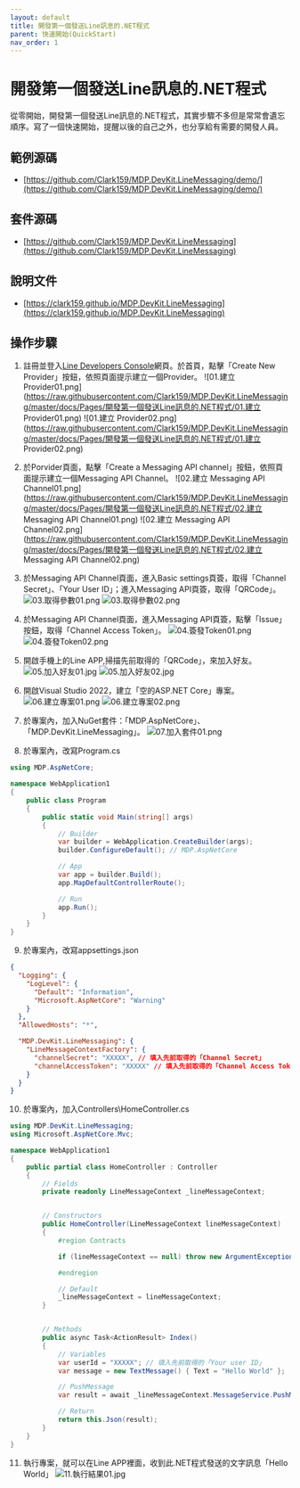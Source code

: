 ```yaml
---
layout: default
title: 開發第一個發送Line訊息的.NET程式
parent: 快速開始(QuickStart)
nav_order: 1
---
```



# 開發第一個發送Line訊息的.NET程式

從零開始，開發第一個發送Line訊息的.NET程式，其實步驟不多但是常常會遺忘順序。寫了一個快速開始，提醒以後的自己之外，也分享給有需要的開發人員。


## 範例源碼

- [https://github.com/Clark159/MDP.DevKit.LineMessaging/demo/](https://github.com/Clark159/MDP.DevKit.LineMessaging/demo/)


## 套件源碼

- [https://github.com/Clark159/MDP.DevKit.LineMessaging](https://github.com/Clark159/MDP.DevKit.LineMessaging)


## 說明文件

- [https://clark159.github.io/MDP.DevKit.LineMessaging](https://clark159.github.io/MDP.DevKit.LineMessaging)


## 操作步驟

1. 註冊並登入[Line Developers Console](https://developers.line.biz/console/)網頁。於首頁，點擊「Create New Provider」按鈕，依照頁面提示建立一個Provider。
![01.建立 Provider01.png](https://raw.githubusercontent.com/Clark159/MDP.DevKit.LineMessaging/master/docs/Pages/開發第一個發送Line訊息的.NET程式/01.建立 Provider01.png)
![01.建立 Provider02.png](https://raw.githubusercontent.com/Clark159/MDP.DevKit.LineMessaging/master/docs/Pages/開發第一個發送Line訊息的.NET程式/01.建立 Provider02.png)

2. 於Porvider頁面，點擊「Create a Messaging API channel」按鈕，依照頁面提示建立一個Messaging API Channel。
![02.建立 Messaging API Channel01.png](https://raw.githubusercontent.com/Clark159/MDP.DevKit.LineMessaging/master/docs/Pages/開發第一個發送Line訊息的.NET程式/02.建立 Messaging API Channel01.png)
![02.建立 Messaging API Channel02.png](https://raw.githubusercontent.com/Clark159/MDP.DevKit.LineMessaging/master/docs/Pages/開發第一個發送Line訊息的.NET程式/02.建立 Messaging API Channel02.png)

3. 於Messaging API Channel頁面，進入Basic settings頁簽，取得「Channel Secret」、「Your User ID」；進入Messaging API頁簽，取得「QRCode」。
![03.取得參數01.png](https://raw.githubusercontent.com/Clark159/MDP.DevKit.LineMessaging/master/docs/Pages/開發第一個發送Line訊息的.NET程式/03.取得參數01.png)
![03.取得參數02.png](https://raw.githubusercontent.com/Clark159/MDP.DevKit.LineMessaging/master/docs/Pages/開發第一個發送Line訊息的.NET程式/03.取得參數02.png)

4. 於Messaging API Channel頁面，進入Messaging API頁簽，點擊「Issue」按鈕，取得「Channel Access Token」。
![04.簽發Token01.png](https://raw.githubusercontent.com/Clark159/MDP.DevKit.LineMessaging/master/docs/Pages/開發第一個發送Line訊息的.NET程式/04.簽發Token01.png)
![04.簽發Token02.png](https://raw.githubusercontent.com/Clark159/MDP.DevKit.LineMessaging/master/docs/Pages/開發第一個發送Line訊息的.NET程式/04.簽發Token02.png)

5. 開啟手機上的Line APP,掃描先前取得的「QRCode」，來加入好友。
![05.加入好友01.jpg](https://raw.githubusercontent.com/Clark159/MDP.DevKit.LineMessaging/master/docs/Pages/開發第一個發送Line訊息的.NET程式/05.加入好友01.jpg)
![05.加入好友02.jpg](https://raw.githubusercontent.com/Clark159/MDP.DevKit.LineMessaging/master/docs/Pages/開發第一個發送Line訊息的.NET程式/05.加入好友02.jpg)

6. 開啟Visual Studio 2022，建立「空的ASP.NET Core」專案。
![06.建立專案01.png](https://raw.githubusercontent.com/Clark159/MDP.DevKit.LineMessaging/master/docs/Pages/開發第一個發送Line訊息的.NET程式/06.建立專案01.png)
![06.建立專案02.png](https://raw.githubusercontent.com/Clark159/MDP.DevKit.LineMessaging/master/docs/Pages/開發第一個發送Line訊息的.NET程式/06.建立專案02.png)

7. 於專案內，加入NuGet套件：「MDP.AspNetCore」、「MDP.DevKit.LineMessaging」。
![07.加入套件01.png](https://raw.githubusercontent.com/Clark159/MDP.DevKit.LineMessaging/master/docs/Pages/開發第一個發送Line訊息的.NET程式/07.加入套件01.png)

8. 於專案內，改寫Program.cs

```csharp
using MDP.AspNetCore;

namespace WebApplication1
{
    public class Program
    {
        public static void Main(string[] args)
        {
            // Builder
            var builder = WebApplication.CreateBuilder(args);
            builder.ConfigureDefault(); // MDP.AspNetCore

            // App
            var app = builder.Build();
            app.MapDefaultControllerRoute();

            // Run
            app.Run();
        }
    }
}
```

9. 於專案內，改寫appsettings.json

```json
{
  "Logging": {
    "LogLevel": {
      "Default": "Information",
      "Microsoft.AspNetCore": "Warning"
    }
  },
  "AllowedHosts": "*",

  "MDP.DevKit.LineMessaging": {
    "LineMessageContextFactory": {
      "channelSecret": "XXXXX", // 填入先前取得的「Channel Secret」
      "channelAccessToken": "XXXXX" // 填入先前取得的「Channel Access Token」
    }
  }
}

```

10. 於專案內，加入Controllers\HomeController.cs

```csharp
using MDP.DevKit.LineMessaging;
using Microsoft.AspNetCore.Mvc;

namespace WebApplication1
{
    public partial class HomeController : Controller
    {
        // Fields                
        private readonly LineMessageContext _lineMessageContext;


        // Constructors
        public HomeController(LineMessageContext lineMessageContext)
        {
            #region Contracts

            if (lineMessageContext == null) throw new ArgumentException($"{nameof(lineMessageContext)}=null");

            #endregion

            // Default
            _lineMessageContext = lineMessageContext;
        }


        // Methods
        public async Task<ActionResult> Index()
        {
            // Variables
            var userId = "XXXXX"; // 填入先前取得的「Your user ID」
            var message = new TextMessage() { Text = "Hello World" };

            // PushMessage
            var result = await _lineMessageContext.MessageService.PushMessageAsync(message, userId);

            // Return
            return this.Json(result);
        }
    }
}
```

11. 執行專案，就可以在Line APP裡面，收到此.NET程式發送的文字訊息「Hello World」
![11.執行結果01.jpg](https://raw.githubusercontent.com/Clark159/MDP.DevKit.LineMessaging/master/docs/Pages/開發第一個發送Line訊息的.NET程式/11.執行結果01.jpg)
